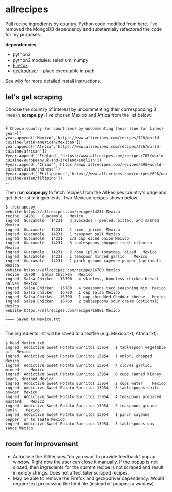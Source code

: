 # allrecipes

Pull recipe ingredients by country. Python code modified from [here](https://nycdatascience.com/blog/student-works/recipes-scraping-top-20-recipes-allrecipes/). I've removed the MongoDB dependency and substantially refactored the code for my purposes.

**dependencies**

* python3
* python3 modules: selenium, numpy
* [Firefox](https://www.mozilla.org/en-US/firefox/new/)
* [geckodriver](https://github.com/mozilla/geckodriver/releases) - place executable in path 

See [wiki](https://github.com/j23414/allrecipes/wiki/Installation) for more detailed install instructions.

## let's get scraping
Choose the country of interest by uncommenting their corresponding 3 lines in **scrape.py**. I've chosen Mexico and Africa from the list below:

```
...
# Choose country (or countries) by uncommenting their line (or lines)
year=[]
year.append(['Mexico','https://www.allrecipes.com/recipes/728/world-cuisine/latin-american/mexican'])
year.append(['Africa','https://www.allrecipes.com/recipes/226/world-cuisine/african'])
#year.append(['England','https://www.allrecipes.com/recipes/705/world-cuisine/european/uk-and-ireland/english'])
#year.append(['China"','https://www.allrecipes.com/recipes/695/world-cuisine/asian/chinese'])
#year.append(['Philippines','https://www.allrecipes.com/recipes/696/world-cuisine/asian/filipino'])
...
```

Then run **scrape.py** to fetch recipes from the AllRecipes country's page and get their list of ingredients. Two Mexican recipes shown below.

```
$ ./scrape.py
website	https://allrecipes.com/recipe/14231	Mexico
recipe	14231	Guacamole	Mexico
ingred	Guacamole	14231	3 avocados - peeled, pitted, and mashed	Mexico
ingred	Guacamole	14231	1 lime, juiced	Mexico
ingred	Guacamole	14231	1 teaspoon salt	Mexico
ingred	Guacamole	14231	1/2 cup diced onion	Mexico
ingred	Guacamole	14231	3 tablespoons chopped fresh cilantro	Mexico
ingred	Guacamole	14231	2 roma (plum) tomatoes, diced	Mexico
ingred	Guacamole	14231	1 teaspoon minced garlic	Mexico
ingred	Guacamole	14231	1 pinch ground cayenne pepper (optional)	Mexico
website	https://allrecipes.com/recipe/16700	Mexico
recipe	16700	Salsa Chicken	Mexico
ingred	Salsa Chicken	16700	4 skinless, boneless chicken breast halves	Mexico
ingred	Salsa Chicken	16700	4 teaspoons taco seasoning mix	Mexico
ingred	Salsa Chicken	16700	1 cup salsa	Mexico
ingred	Salsa Chicken	16700	1 cup shredded Cheddar cheese	Mexico
ingred	Salsa Chicken	16700	2 tablespoons sour cream (optional)	Mexico
website	https://allrecipes.com/recipe/16881	Mexico
...
==== Saved to Mexico.txt
...
```

The ingredients list will be saved to a textfile (e.g. Mexico.txt, Africa.txt). 

```
$ head Mexico.txt
ingred	Addictive Sweet Potato Burritos	13954	1 tablespoon vegetable oil	Mexico
ingred	Addictive Sweet Potato Burritos	13954	1 onion, chopped	Mexico
ingred	Addictive Sweet Potato Burritos	13954	4 cloves garlic, minced		Mexico
ingred	Addictive Sweet Potato Burritos	13954	6 cups canned kidney beans, drained	Mexico
ingred	Addictive Sweet Potato Burritos	13954	2 cups water	Mexico
ingred	Addictive Sweet Potato Burritos	13954	3 tablespoons chili powder	Mexico
ingred	Addictive Sweet Potato Burritos	13954	4 teaspoons prepared mustard	Mexico
ingred	Addictive Sweet Potato Burritos	13954	2 teaspoons ground cumin	Mexico
ingred	Addictive Sweet Potato Burritos	13954	1 pinch cayenne pepper, or to taste	Mexico
ingred	Addictive Sweet Potato Burritos	13954	3 tablespoons soy sauce	Mexico
```

## room for improvement

* Autoclose the AllRecipes "do you want to provide feedback" popup window. Right now the user can close it manually. If the popup is not closed, then ingredients for the current recipe is not scraped and result in empty strings. Does not affect later scraped recipes.
* May be able to remove the Firefox and geckodriver dependency. Would require text processing the html file (instead of popping a window)
